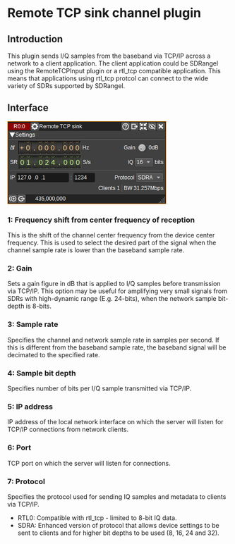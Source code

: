 <h1>Remote TCP sink channel plugin</h1>

<h2>Introduction</h2>

This plugin sends I/Q samples from the baseband via TCP/IP across a network to a client application.
The client application could be SDRangel using the RemoteTCPInput plugin or a rtl_tcp compatible application.
This means that applications using rtl_tcp protcol can connect to the wide variety of SDRs supported by SDRangel.

<h2>Interface</h2>

![Remote TCP sink channel plugin GUI](../../../doc/img/RemoteTCPSink.png)

<h3>1: Frequency shift from center frequency of reception</h3>

This is the shift of the channel center frequency from the device center frequency.
This is used to select the desired part of the signal when the channel sample rate is lower than the baseband sample rate.

<h3>2: Gain</h3>

Sets a gain figure in dB that is applied to I/Q samples before transmission via TCP/IP.
This option may be useful for amplifying very small signals from SDRs with high-dynamic range (E.g. 24-bits), when the network sample bit-depth is 8-bits.

<h3>3: Sample rate</h3>

Specifies the channel and network sample rate in samples per second. If this is different from the baseband sample rate, the baseband signal will be decimated to the specified rate.

<h3>4: Sample bit depth</h3>

Specifies number of bits per I/Q sample transmitted via TCP/IP.

<h3>5: IP address</h3>

IP address of the local network interface on which the server will listen for TCP/IP connections from network clients.

<h3>6: Port</h3>

TCP port on which the server will listen for connections.

<h3>7: Protocol</h3>

Specifies the protocol used for sending IQ samples and metadata to clients via TCP/IP.

- RTL0: Compatible with rtl_tcp - limited to 8-bit IQ data.
- SDRA: Enhanced version of protocol that allows device settings to be sent to clients and for higher bit depths to be used (8, 16, 24 and 32).
